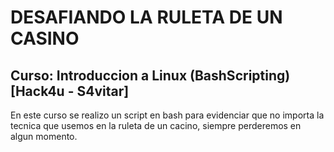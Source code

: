 # DESAFIANDO LA RULETA DE UN CASINO
## Curso: Introduccion a Linux (BashScripting) [Hack4u - S4vitar]

<P> En este curso se realizo un script en bash para evidenciar que no importa la tecnica que usemos en la ruleta de un cacino, siempre perderemos en algun momento.</P>
